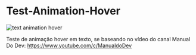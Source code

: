 # Test-Animation-Hover
![text animation hover](https://user-images.githubusercontent.com/99850507/182235931-d726f61a-4d35-4eff-8a81-2e64d3c9558f.gif)

Teste de animação hover em texto, se baseando no vídeo do canal Manual Do Dev: https://www.youtube.com/c/ManualdoDev

